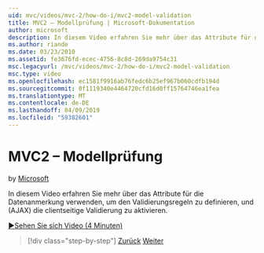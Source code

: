 ```yaml
---
uid: mvc/videos/mvc-2/how-do-i/mvc2-model-validation
title: MVC2 – Modellprüfung | Microsoft-Dokumentation
author: microsoft
description: In diesem Video erfahren Sie mehr über das Attribute für die Datenanmerkung verwenden, um den Validierungsregeln zu definieren, und (AJAX) die clientseitige Validierung zu aktivieren.
ms.author: riande
ms.date: 03/23/2010
ms.assetid: fe3676fd-ecec-4756-8c8d-269da9754c31
msc.legacyurl: /mvc/videos/mvc-2/how-do-i/mvc2-model-validation
msc.type: video
ms.openlocfilehash: ec1581f9916ab76fedc6b25ef967b060cdfb194d
ms.sourcegitcommit: 0f1119340e4464720cfd16d0ff15764746ea1fea
ms.translationtype: MT
ms.contentlocale: de-DE
ms.lasthandoff: 04/09/2019
ms.locfileid: "59382601"
---
```

# <a name="mvc2---model-validation"></a>MVC2 – Modellprüfung

by [Microsoft](https://github.com/microsoft)

In diesem Video erfahren Sie mehr über das Attribute für die Datenanmerkung verwenden, um den Validierungsregeln zu definieren, und (AJAX) die clientseitige Validierung zu aktivieren.

[&#9654;Sehen Sie sich Video (4 Minuten)](https://channel9.msdn.com/Blogs/ASP-NET-Site-Videos/mvc2-model-validation)

> [!div class="step-by-step"]
> [Zurück](mvc2-stronglytyped-helpers.md)
> [Weiter](mvc2-template-customization.md)
